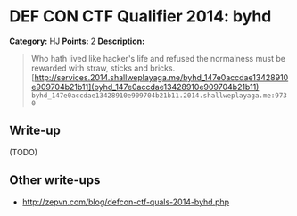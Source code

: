 # DEF CON CTF Qualifier 2014: byhd

**Category:** HJ
**Points:** 2
**Description:**

> Who hath lived like hacker's life and refused the normalness must be rewarded with straw, sticks and bricks.
> [http://services.2014.shallweplayaga.me/byhd_147e0accdae13428910e909704b21b11](byhd_147e0accdae13428910e909704b21b11)
> `byhd_147e0accdae13428910e909704b21b11.2014.shallweplayaga.me:9730`

## Write-up

(TODO)

## Other write-ups

* <http://zepvn.com/blog/defcon-ctf-quals-2014-byhd.php>
